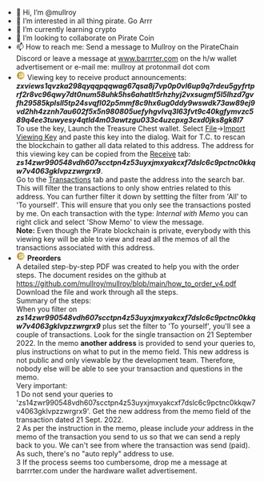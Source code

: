 - 👋 Hi, I’m @mullroy
- 👀 I’m interested in all thing pirate. Go Arrr
- 🌱 I’m currently learning crypto 
- 💞️ I’m looking to collaborate on Pirate Coin
- 📫 How to reach me: Send a message to Mullroy on the PirateChain Discord or leave a message at www.barrrter.com on the h/w wallet advertisement or e-mail me: mullroy at protonmail dot com
- <img src="pirate.png" width="18" height=18 title="Pirate logo"> Viewing key to receive product announcements:
<i><b>zxviews1qvzka298qyqqpqqwag67qsa8j7vp0p0vl6up9q7rdeu5gyfrtprf2r8vc96qwy7dt0num58uhk5hs6ahatlt5rhzhyj2vxsugmf5l5lhzd7gvfh29585kplsll5tp24svqfl02p5mmf8c9hx6ug0ddy9wswdk73aw89ej9vd2hh4zznh7au602f5x5n980805uefyhgvlvq3l63fvt9c40kgfymvzc589q4ee3tuwyesy4qtld4m03awtzgu033c4uzcpxg3cxd0jks8gk8l7</b></i><br>To use the key, Launch the Treasure Chest wallet. Select <u>File</u>-><u>Import Viewing Key</u> and paste this key into the dialog. Wait for T.C. to rescan the blockchain to gather all data related to this address. The address for this viewing key can be copied
from the <u>Receive</u> tab:
<i><b>zs14zwr990548vdh607scctpn4z53uyxjmxyakcxf7dslc6c9pctnc0kkqw7v4063gklvpzzwrgrx9</b></i>.<br>
Go to the <u>Transactions</u> tab and paste the address into the search bar. This will filter the transactions to
only show entries related to this address. You can further filter it down by settting the filter from 'All' to 
'To yourself'. This will ensure that you only see the transactions posted by me. On each transaction with the
type: <i>Internal with Memo</i> you can right click and select 'Show Memo' to view the message.<br>
<b>Note:</b> Even though the Pirate blockchain is private, everybody with this viewing key will be able to view 
and read all the memos of all the transactions associated with this address.
- <img src="pirate.png" width="18" height=18 title="Pirate logo"> <b>Preorders</b><br>
A detailed step-by-step PDF was created to help you with the order steps. The document resides on the github at https://github.com/mullroy/mullroy/blob/main/how_to_order_v4.pdf<br>
Download the file and work through all the steps.<br>
Summary of the steps:<br>
When you filter on <i><b>zs14zwr990548vdh607scctpn4z53uyxjmxyakcxf7dslc6c9pctnc0kkqw7v4063gklvpzzwrgrx9</b></i> plus
set the filter to 'To yourself', you'll see a couple of transactions. Look for the single transaction
on 21 September 2022. In the memo <b>another address</b> is provided to send your queries to, plus instructions on what to
put in the memo field. This new address is not public and only viewable by the development team. Therefore, nobody
else will be able to see your transaction and questions in the memo.<br>
Very important:<br>
1 Do not send your queries to 'zs14zwr990548vdh607scctpn4z53uyxjmxyakcxf7dslc6c9pctnc0kkqw7v4063gklvpzzwrgrx9'. Get the
new address from the memo field of the transaction dated 21 Sept. 2022.<br>
2 As per the instruction in the memo, please include <i>your</i> address in the memo of the transaction you 
send to us so that we can send a reply back to you. We can't see from where the transaction was send (paid). As such,
there's no "auto reply" address to use.<br>
3 If the process seems too cumbersome, drop me a message at barrrter.com under the hardware wallet advertisement.
<!---
mullroy/mullroy is a ✨ special ✨ repository because its `README.md` (this file) appears on your GitHub profile.
You can click the Preview link to take a look at your changes.
--->
